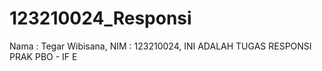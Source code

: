 # 123210024_Responsi
Nama : Tegar Wibisana, NIM : 123210024, INI ADALAH TUGAS RESPONSI PRAK PBO - IF E
